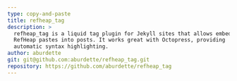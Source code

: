 ```yaml
---
type: copy-and-paste
title: refheap_tag
description: >
  refheap_tag is a liquid tag plugin for Jekyll sites that allows embedding
  RefHeap pastes into posts. It works great with Octopress, providing
  automatic syntax highlighting.
author: aburdette
git: git@github.com:aburdette/refheap_tag.git
repository: https://github.com/aburdette/refheap_tag
---
```

